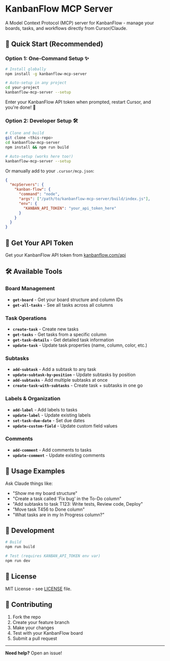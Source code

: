 # KanbanFlow MCP Server

A Model Context Protocol (MCP) server for KanbanFlow - manage your boards, tasks, and workflows directly from Cursor/Claude.

## 🚀 Quick Start (Recommended)

### Option 1: One-Command Setup ✨
```bash
# Install globally
npm install -g kanbanflow-mcp-server

# Auto-setup in any project
cd your-project
kanbanflow-mcp-server --setup
```

Enter your KanbanFlow API token when prompted, restart Cursor, and you're done! 🎉

### Option 2: Developer Setup 🛠️
```bash
# Clone and build
git clone <this-repo>
cd kanbanflow-mcp-server
npm install && npm run build

# Auto-setup (works here too!)
kanbanflow-mcp-server --setup
```

Or manually add to your `.cursor/mcp.json`:
```json
{
  "mcpServers": {
    "kanban-flow": {
      "command": "node",
      "args": ["/path/to/kanbanflow-mcp-server/build/index.js"],
      "env": {
        "KANBAN_API_TOKEN": "your_api_token_here"
      }
    }
  }
}
```

## 🔑 Get Your API Token
Get your KanbanFlow API token from [kanbanflow.com/api](https://kanbanflow.com/api)

## 🛠️ Available Tools

### Board Management
- **`get-board`** - Get your board structure and column IDs
- **`get-all-tasks`** - See all tasks across all columns

### Task Operations  
- **`create-task`** - Create new tasks
- **`get-tasks`** - Get tasks from a specific column
- **`get-task-details`** - Get detailed task information
- **`update-task`** - Update task properties (name, column, color, etc.)

### Subtasks
- **`add-subtask`** - Add a subtask to any task
- **`update-subtask-by-position`** - Update subtasks by position
- **`add-subtasks`** - Add multiple subtasks at once
- **`create-task-with-subtasks`** - Create task + subtasks in one go

### Labels & Organization
- **`add-label`** - Add labels to tasks
- **`update-label`** - Update existing labels
- **`set-task-due-date`** - Set due dates
- **`update-custom-field`** - Update custom field values

### Comments
- **`add-comment`** - Add comments to tasks
- **`update-comment`** - Update existing comments

## 📝 Usage Examples

Ask Claude things like:
- "Show me my board structure"
- "Create a task called 'Fix bug' in the To-Do column"
- "Add subtasks to task T123: Write tests, Review code, Deploy"
- "Move task T456 to Done column"
- "What tasks are in my In Progress column?"

## 🔧 Development

```bash
# Build
npm run build

# Test (requires KANBAN_API_TOKEN env var)
npm run dev
```

## 📄 License

MIT License - see [LICENSE](LICENSE) file.

## 🤝 Contributing

1. Fork the repo
2. Create your feature branch
3. Make your changes
4. Test with your KanbanFlow board
5. Submit a pull request

---

**Need help?** Open an issue!